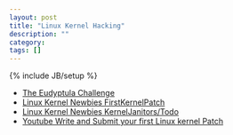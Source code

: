 ```yaml
---
layout: post
title: "Linux Kernel Hacking"
description: ""
category: 
tags: []
---
```

{% include JB/setup %}
- [The Eudyptula Challenge](http://eudyptula-challenge.org/)
- [Linux Kernel Newbies FirstKernelPatch](http://kernelnewbies.org/FirstKernelPatch)
- [Linux Kernel Newbies KernelJanitors/Todo](http://kernelnewbies.org/KernelJanitors/Todo)
- [Youtube Write and Submit your first Linux kernel Patch](http://www.youtube.com/watch?v=LLBrBBImJt4)

